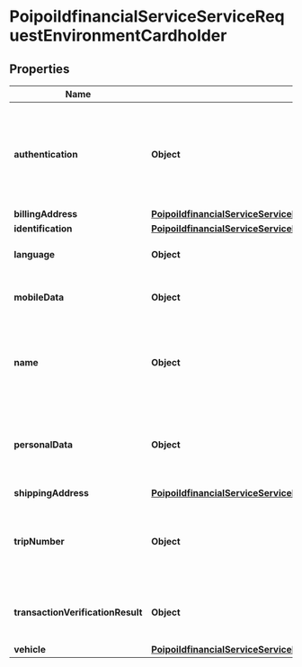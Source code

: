 # PoipoiIdfinancialServiceServiceRequestEnvironmentCardholder

## Properties
Name | Type | Description | Notes
------------ | ------------- | ------------- | -------------
**authentication** | **Object** | Method and data intended to be used for this transaction to authenticate the cardholder and its card. |  [optional]
**billingAddress** | [**PoipoiIdfinancialServiceServiceRequestEnvironmentCardholderBillingAddress**](PoipoiIdfinancialServiceServiceRequestEnvironmentCardholderBillingAddress.md) |  |  [optional]
**identification** | [**PoipoiIdfinancialServiceServiceRequestEnvironmentCardholderIdentification**](PoipoiIdfinancialServiceServiceRequestEnvironmentCardholderIdentification.md) |  |  [optional]
**language** | **Object** | Specifies a language.&lt;br/&gt; |  [optional]
**mobileData** | **Object** | Data related to the mobile of stakeholder. |  [optional]
**name** | **Object** | Specifies a character string with a maximum length of 45 characters.&lt;br/&gt; |  [optional]
**personalData** | **Object** | Specifies a character string with a maximum length of 70characters.&lt;br/&gt; |  [optional]
**shippingAddress** | [**PoipoiIdfinancialServiceServiceRequestEnvironmentCardholderBillingAddress**](PoipoiIdfinancialServiceServiceRequestEnvironmentCardholderBillingAddress.md) |  |  [optional]
**tripNumber** | **Object** | Specifies a character string with a maximum length of 35 characters.&lt;br/&gt; |  [optional]
**transactionVerificationResult** | **Object** | Result of performed verifications for the transaction. |  [optional]
**vehicle** | [**PoipoiIdfinancialServiceServiceRequestEnvironmentCardholderVehicle**](PoipoiIdfinancialServiceServiceRequestEnvironmentCardholderVehicle.md) |  |  [optional]
